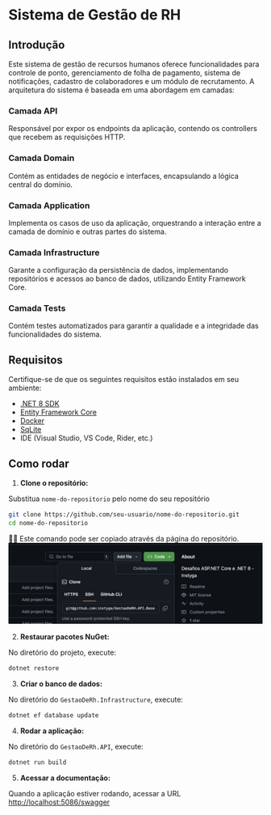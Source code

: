 # Sistema de Gestão de RH

## Introdução

Este sistema de gestão de recursos humanos oferece funcionalidades para controle de ponto, gerenciamento de folha de pagamento, sistema de notificações, cadastro de colaboradores e um módulo de recrutamento. A arquitetura do sistema é baseada em uma abordagem em camadas:

### Camada API
Responsável por expor os endpoints da aplicação, contendo os controllers que recebem as requisições HTTP.

### Camada Domain
Contém as entidades de negócio e interfaces, encapsulando a lógica central do domínio.

### Camada Application
Implementa os casos de uso da aplicação, orquestrando a interação entre a camada de domínio e outras partes do sistema.

### Camada Infrastructure
Garante a configuração da persistência de dados, implementando repositórios e acessos ao banco de dados, utilizando Entity Framework Core.

### Camada Tests
Contém testes automatizados para garantir a qualidade e a integridade das funcionalidades do sistema.

## Requisitos

Certifique-se de que os seguintes requisitos estão instalados em seu ambiente:

- [.NET 8 SDK](https://dotnet.microsoft.com/pt-br/download/dotnet/8.0)
- [Entity Framework Core](https://docs.microsoft.com/ef/core/)
- [Docker](https://www.docker.com/products/docker-desktop/)
- [SqLite](https://learn.microsoft.com/en-us/dotnet/standard/data/sqlite/?tabs=net-cli)
- IDE (Visual Studio, VS Code, Rider, etc.)

## Como rodar

1. **Clone o repositório:**

Substitua `nome-do-repositorio` pelo nome do seu repositório
```bash
git clone https://github.com/seu-usuario/nome-do-repositorio.git
cd nome-do-repositorio
```
👍🏻 Este comando pode ser copiado através da página do repositório.
![URL pela interface do Github](image.png)


2. **Restaurar pacotes NuGet:**

No diretório do projeto, execute:
```bash
dotnet restore
```

3. **Criar o banco de dados:**

No diretório do `GestaoDeRh.Infrastructure`, execute:
```bash
dotnet ef database update
```

4. **Rodar a aplicação:**

No diretório do `GestaoDeRh.API`, execute:
```bash
dotnet run build
```

5. **Acessar a documentação:**

Quando a aplicação estiver rodando, acessar a URL [http://localhost:5086/swagger](http://localhost:5086/swagger/index.html)